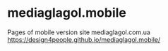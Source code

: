 # mediaglagol.mobile
Pages of mobile version site mediaglagol.com.ua https://design4people.github.io/mediaglagol.mobile/ 
